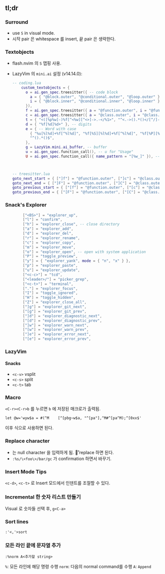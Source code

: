 ## tl;dr

### Surround

- use `S` in visual mode.
- 시작 pair 은 whitespace 를 insert, 끝 pair 은 생략한다.

### Textobjects

- flash.nvim 의 `S` 맵핑 사용.

- LazyVim 의 `mini.ai` 설정 (v14.14.0):

  ``` lua
  -- coding.lua
      custom_textobjects = {
        o = ai.gen_spec.treesitter({ -- code block
          a = { "@block.outer", "@conditional.outer", "@loop.outer" },
          i = { "@block.inner", "@conditional.inner", "@loop.inner" },
        }),
        f = ai.gen_spec.treesitter({ a = "@function.outer", i = "@function.inner" }), -- function
        c = ai.gen_spec.treesitter({ a = "@class.outer", i = "@class.inner" }), -- class
        t = { "<([%p%w]-)%f[^<%w][^<>]->.-</%1>", "^<.->().*()</[^/]->$" }, -- tags
        d = { "%f[%d]%d+" }, -- digits
        e = { -- Word with case
          { "%u[%l%d]+%f[^%l%d]", "%f[%S][%l%d]+%f[^%l%d]", "%f[%P][%l%d]+%f[^%l%d]", "^[%l%d]+%f[^%l%d]" },
          "^().*()$",
        },
        g = LazyVim.mini.ai_buffer, -- buffer
        u = ai.gen_spec.function_call(), -- u for "Usage"
        U = ai.gen_spec.function_call({ name_pattern = "[%w_]" }), -- without dot in function name



  -- treesitter.lua
  goto_next_start = { ["]f"] = "@function.outer", ["]c"] = "@class.outer", ["]a"] = "@parameter.inner" },
  goto_next_end = { ["]F"] = "@function.outer", ["]C"] = "@class.outer", ["]A"] = "@parameter.inner" },
  goto_previous_start = { ["[f"] = "@function.outer", ["[c"] = "@class.outer", ["[a"] = "@parameter.inner" },
  goto_previous_end = { ["[F"] = "@function.outer", ["[C"] = "@class.outer", ["[A"] = "@parameter.inner" },
  ```

### Snack's Explorer

```lua
        ["<BS>"] = "explorer_up",
        ["l"] = "confirm",
        ["h"] = "explorer_close", -- close directory
        ["a"] = "explorer_add",
        ["d"] = "explorer_del",
        ["r"] = "explorer_rename",
        ["c"] = "explorer_copy",
        ["m"] = "explorer_move",
        ["o"] = "explorer_open", -- open with system application
        ["P"] = "toggle_preview",
        ["y"] = { "explorer_yank", mode = { "n", "x" } },
        ["p"] = "explorer_paste",
        ["u"] = "explorer_update",
        ["<c-c>"] = "tcd",
        ["<leader>/"] = "picker_grep",
        ["<c-t>"] = "terminal",
        ["."] = "explorer_focus",
        ["I"] = "toggle_ignored",
        ["H"] = "toggle_hidden",
        ["Z"] = "explorer_close_all",
        ["]g"] = "explorer_git_next",
        ["[g"] = "explorer_git_prev",
        ["]d"] = "explorer_diagnostic_next",
        ["[d"] = "explorer_diagnostic_prev",
        ["]w"] = "explorer_warn_next",
        ["[w"] = "explorer_warn_prev",
        ["]e"] = "explorer_error_next",
        ["[e"] = "explorer_error_prev",
```

### LazyVim

#### Snacks

- `<c-v>` vsplit
- `<c-s>` split
- `<c-t>` tab

### Macro

`<C-r><C-r>b` 를 누르면 `b` 에 저장된 매크로가 출력됨.

``` vim
let @w='wyw$a = #(^M    [^[pbg~w$a, "^[pa"],^M#^[pa^M);^[0xx$'
```

이후 식으로 사용하면 된다.

### Replace character

- 는 null character 을 입력하게 됨. 로̊ replace 하면 된다.
- `:%s/\<foo\>/bar/gc` 가 confirmation 하면서 바꾸기.

### Insert Mode Tips

`<c-d>`, `<c-t>` 로 Insert 모드에서 인덴트를 조절할 수 있다.

### Incremental 한 숫자 리스트 만들기

Visual 로 숫자들 선택 후, `g<C-a>`

### Sort lines

`:'<,'>sort`

### 모든 라인 끝에 문자열 추가

`:%norm A<추가할 string>`

`%`: 모든 라인에 해당 명령 수행
`norm`: 다음의 normal command를 수행
`A`: `Append`
